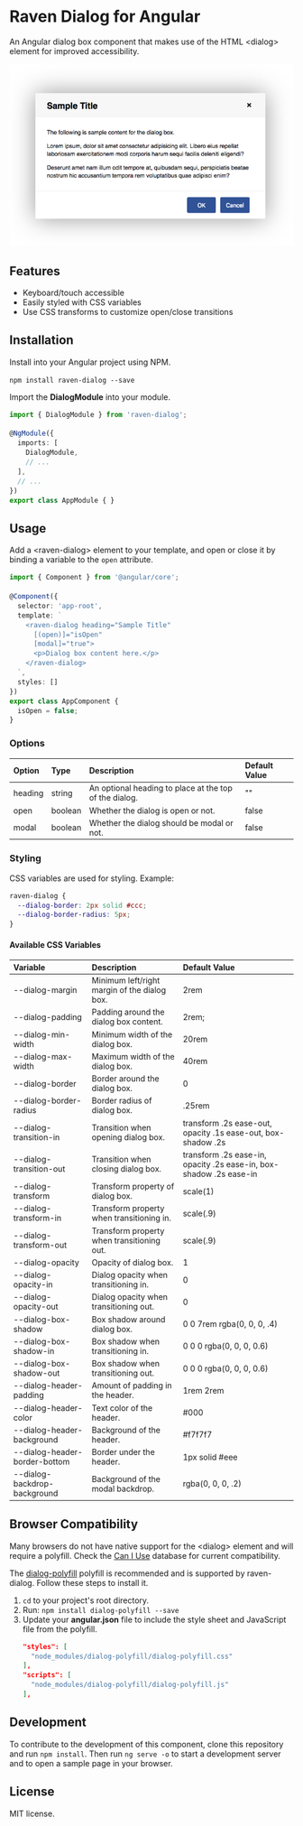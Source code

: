 # Raven Dialog for Angular

An Angular dialog box component that makes use of the HTML &lt;dialog&gt; element for improved accessibility.

![Demo](screenshots/sample.png)

## Features

* Keyboard/touch accessible
* Easily styled with CSS variables
* Use CSS transforms to customize open/close transitions

## Installation

Install into your Angular project using NPM.

`npm install raven-dialog --save`

Import the **DialogModule** into your module.

```ts
import { DialogModule } from 'raven-dialog';

@NgModule({
  imports: [
    DialogModule,
    // ...
  ],
  // ...
})
export class AppModule { }
```

## Usage

Add a &lt;raven-dialog&gt; element to your template, and open or close it by binding a variable to the `open` attribute.

```ts
import { Component } from '@angular/core';

@Component({
  selector: 'app-root',
  template: `
    <raven-dialog heading="Sample Title"
      [(open)]="isOpen"
      [modal]="true">
      <p>Dialog box content here.</p>
    </raven-dialog>
  `,
  styles: []
})
export class AppComponent {
  isOpen = false;
}
```

### Options
| Option  | Type    | Description                                            | Default Value
| :------ | :------ | :----------------------------------------------------- | :------------
| heading | string  | An optional heading to place at the top of the dialog. | ""
| open    | boolean | Whether the dialog is open or not.                     | false
| modal   | boolean | Whether the dialog should be modal or not.             | false

### Styling

CSS variables are used for styling. Example:

```css
raven-dialog {
  --dialog-border: 2px solid #ccc;
  --dialog-border-radius: 5px;
}
```

#### Available CSS Variables
| Variable                      | Description                                  | Default Value
| :---------------------------- | :------------------------------------------- | :------------
| --dialog-margin               | Minimum left/right margin of the dialog box. | 2rem
| --dialog-padding              | Padding around the dialog box content.       | 2rem;
| --dialog-min-width            | Minimum width of the dialog box.             | 20rem
| --dialog-max-width            | Maximum width of the dialog box.             | 40rem
| --dialog-border               | Border around the dialog box.                | 0
| --dialog-border-radius        | Border radius of dialog box.                 | .25rem
| --dialog-transition-in        | Transition when opening dialog box.          | transform .2s ease-out, opacity .1s ease-out, box-shadow .2s |ase-out
| --dialog-transition-out       | Transition when closing dialog box.          | transform .2s ease-in, opacity .2s ease-in, box-shadow .2s ease-in
| --dialog-transform            | Transform property of dialog box.            | scale(1)
| --dialog-transform-in         | Transform property when transitioning in.    | scale(.9)
| --dialog-transform-out        | Transform property when transitioning out.   | scale(.9)
| --dialog-opacity              | Opacity of dialog box.                       | 1
| --dialog-opacity-in           | Dialog opacity when transitioning in.        | 0
| --dialog-opacity-out          | Dialog opacity when transitioning out.       | 0
| --dialog-box-shadow           | Box shadow around dialog box.                | 0 0 7rem rgba(0, 0, 0, .4)
| --dialog-box-shadow-in        | Box shadow when transitioning in.            | 0 0 0 rgba(0, 0, 0, 0.6)
| --dialog-box-shadow-out       | Box shadow when transitioning out.           | 0 0 0 rgba(0, 0, 0, 0.6)
| --dialog-header-padding       | Amount of padding in the header.             | 1rem 2rem
| --dialog-header-color         | Text color of the header.                    | #000
| --dialog-header-background    | Background of the header.                    | #f7f7f7
| --dialog-header-border-bottom | Border under the header.                     | 1px solid #eee
| --dialog-backdrop-background  | Background of the modal backdrop.            | rgba(0, 0, 0, .2)

## Browser Compatibility

Many browsers do not have native support for the &lt;dialog&gt; element and will require a polyfill. Check the [Can I Use](https://caniuse.com/#feat=dialog) database for current compatibility.

The [dialog-polyfill](https://www.npmjs.com/package/dialog-polyfill) polyfill is recommended and is supported by raven-dialog. Follow these steps to install it.

1. `cd` to your project's root directory.
1. Run: `npm install dialog-polyfill --save`
1. Update your **angular.json** file to include the style sheet and JavaScript file from the polyfill.
   ```json
   "styles": [
     "node_modules/dialog-polyfill/dialog-polyfill.css"
   ],
   "scripts": [
     "node_modules/dialog-polyfill/dialog-polyfill.js"
   ],
   ```

## Development

To contribute to the development of this component, clone this repository and run `npm install`. Then run `ng serve -o` to start a development server and to open a sample page in your browser.

## License

MIT license.
